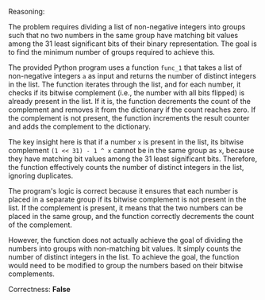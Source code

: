 Reasoning:

The problem requires dividing a list of non-negative integers into groups such that no two numbers in the same group have matching bit values among the 31 least significant bits of their binary representation. The goal is to find the minimum number of groups required to achieve this.

The provided Python program uses a function `func_1` that takes a list of non-negative integers `a` as input and returns the number of distinct integers in the list. The function iterates through the list, and for each number, it checks if its bitwise complement (i.e., the number with all bits flipped) is already present in the list. If it is, the function decrements the count of the complement and removes it from the dictionary if the count reaches zero. If the complement is not present, the function increments the result counter and adds the complement to the dictionary.

The key insight here is that if a number `x` is present in the list, its bitwise complement `(1 << 31) - 1 ^ x` cannot be in the same group as `x`, because they have matching bit values among the 31 least significant bits. Therefore, the function effectively counts the number of distinct integers in the list, ignoring duplicates.

The program's logic is correct because it ensures that each number is placed in a separate group if its bitwise complement is not present in the list. If the complement is present, it means that the two numbers can be placed in the same group, and the function correctly decrements the count of the complement.

However, the function does not actually achieve the goal of dividing the numbers into groups with non-matching bit values. It simply counts the number of distinct integers in the list. To achieve the goal, the function would need to be modified to group the numbers based on their bitwise complements.

Correctness: **False**